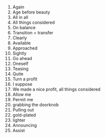 1. Again
2. Age before beauty
3. All in all
4. All things considered
5. On balance
6. Transition = transfer
7. Clearly
8. Available
9. Approached
10. Sightly
11. Go ahead
12. Oneself
13. Teasing
14. Quite
15. Turn a profit
16. I suppose
17. We made a nice profit, all things considered 
18. Allow me
19. Permit me
20. grabbing the doorknob
21. Pulling out
22. gold-plated
23. lighter
24. Announcing
25. Assist
